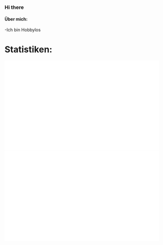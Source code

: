 ### Hi there

#### Über mich:
-Ich bin Hobbylos  
 
# Statistiken:  
![jstrieb Stats](https://raw.githubusercontent.com/CuzImBisonratte/stats/746637d64b8eecf96edac1276f38372547345ce0/generated/languages.svg)
![jstrieb Stats](https://raw.githubusercontent.com/CuzImBisonratte/stats/746637d64b8eecf96edac1276f38372547345ce0/generated/overview.svg)
